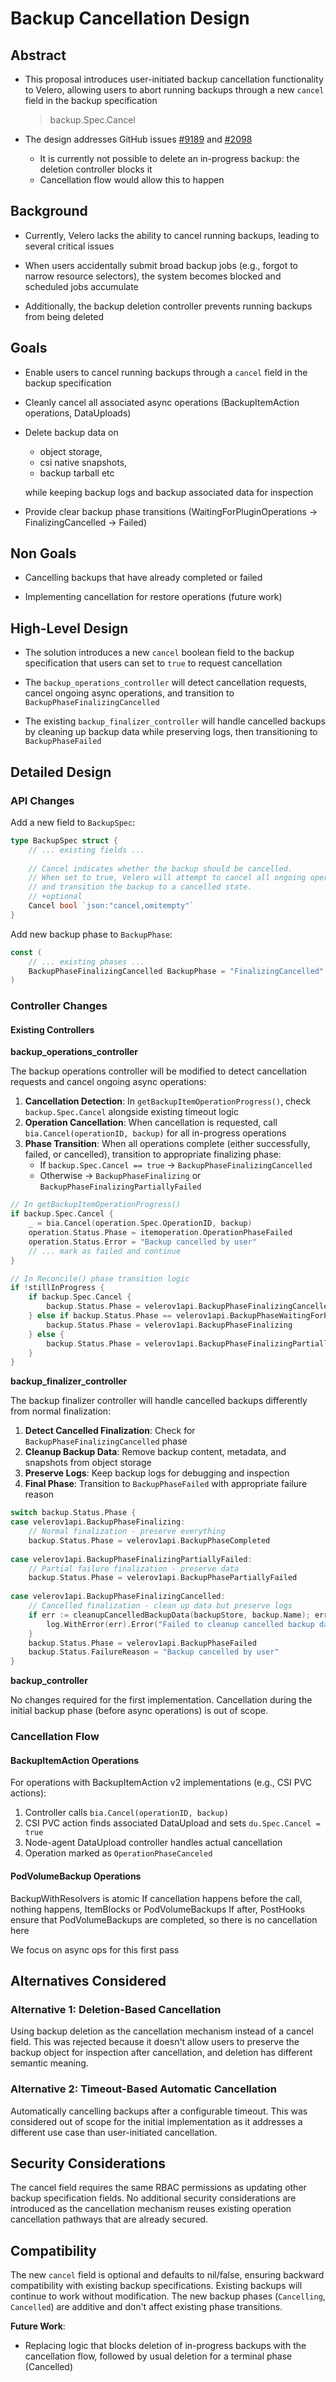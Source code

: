 
# Backup Cancellation Design

## Abstract
- This proposal introduces user-initiated backup cancellation functionality to Velero, allowing users to abort running backups through a new `cancel` field in the backup specification
    > backup.Spec.Cancel

- The design addresses GitHub issues [#9189](https://github.com/vmware-tanzu/velero/issues/9189
) and [#2098](https://github.com/vmware-tanzu/velero/issues/2098)
    - It is currently not possible to delete an in-progress backup: the deletion controller blocks it
    - Cancellation flow would allow this to happen

## Background
- Currently, Velero lacks the ability to cancel running backups, leading to several critical issues

- When users accidentally submit broad backup jobs (e.g., forgot to narrow resource selectors), the system becomes blocked and scheduled jobs accumulate

- Additionally, the backup deletion controller prevents running backups from being deleted


## Goals
- Enable users to cancel running backups through a `cancel` field in the backup specification

- Cleanly cancel all associated async operations (BackupItemAction operations, DataUploads)

- Delete backup data on 
    - object storage, 
    - csi native snapshots, 
    - backup tarball etc

    while keeping backup logs and backup associated data for inspection

- Provide clear backup phase transitions (WaitingForPluginOperations → FinalizingCancelled → Failed)

## Non Goals
- Cancelling backups that have already completed or failed

- Implementing cancellation for restore operations (future work)


## High-Level Design
- The solution introduces a new `cancel` boolean field to the backup specification that users can set to `true` to request cancellation

- The `backup_operations_controller` will detect cancellation requests, cancel ongoing async operations, and transition to `BackupPhaseFinalizingCancelled`

- The existing `backup_finalizer_controller` will handle cancelled backups by cleaning up backup data while preserving logs, then transitioning to `BackupPhaseFailed`


## Detailed Design

### API Changes
Add a new field to `BackupSpec`:
```go
type BackupSpec struct {
    // ... existing fields ...
    
    // Cancel indicates whether the backup should be cancelled.
    // When set to true, Velero will attempt to cancel all ongoing operations
    // and transition the backup to a cancelled state.
    // +optional
    Cancel bool `json:"cancel,omitempty"`
}
```

Add new backup phase to `BackupPhase`:
```go
const (
    // ... existing phases ...
    BackupPhaseFinalizingCancelled BackupPhase = "FinalizingCancelled"
)
```

### Controller Changes

#### Existing Controllers

**backup_operations_controller**

The backup operations controller will be modified to detect cancellation requests and cancel ongoing async operations:

1. **Cancellation Detection**: In `getBackupItemOperationProgress()`, check `backup.Spec.Cancel` alongside existing timeout logic
2. **Operation Cancellation**: When cancellation is requested, call `bia.Cancel(operationID, backup)` for all in-progress operations
3. **Phase Transition**: When all operations complete (either successfully, failed, or cancelled), transition to appropriate finalizing phase:
   - If `backup.Spec.Cancel == true` → `BackupPhaseFinalizingCancelled`
   - Otherwise → `BackupPhaseFinalizing` or `BackupPhaseFinalizingPartiallyFailed`

```go
// In getBackupItemOperationProgress()
if backup.Spec.Cancel {
    _ = bia.Cancel(operation.Spec.OperationID, backup)
    operation.Status.Phase = itemoperation.OperationPhaseFailed
    operation.Status.Error = "Backup cancelled by user"
    // ... mark as failed and continue
}

// In Reconcile() phase transition logic
if !stillInProgress {
    if backup.Spec.Cancel {
        backup.Status.Phase = velerov1api.BackupPhaseFinalizingCancelled
    } else if backup.Status.Phase == velerov1api.BackupPhaseWaitingForPluginOperations {
        backup.Status.Phase = velerov1api.BackupPhaseFinalizing
    } else {
        backup.Status.Phase = velerov1api.BackupPhaseFinalizingPartiallyFailed
    }
}
```

**backup_finalizer_controller**

The backup finalizer controller will handle cancelled backups differently from normal finalization:

1. **Detect Cancelled Finalization**: Check for `BackupPhaseFinalizingCancelled` phase
2. **Cleanup Backup Data**: Remove backup content, metadata, and snapshots from object storage
3. **Preserve Logs**: Keep backup logs for debugging and inspection
4. **Final Phase**: Transition to `BackupPhaseFailed` with appropriate failure reason

```go
switch backup.Status.Phase {
case velerov1api.BackupPhaseFinalizing:
    // Normal finalization - preserve everything
    backup.Status.Phase = velerov1api.BackupPhaseCompleted
    
case velerov1api.BackupPhaseFinalizingPartiallyFailed:
    // Partial failure finalization - preserve data
    backup.Status.Phase = velerov1api.BackupPhasePartiallyFailed
    
case velerov1api.BackupPhaseFinalizingCancelled:
    // Cancelled finalization - clean up data but preserve logs
    if err := cleanupCancelledBackupData(backupStore, backup.Name); err != nil {
        log.WithError(err).Error("Failed to cleanup cancelled backup data")
    }
    backup.Status.Phase = velerov1api.BackupPhaseFailed
    backup.Status.FailureReason = "Backup cancelled by user"
}
```

**backup_controller**

No changes required for the first implementation. Cancellation during the initial backup phase (before async operations) is out of scope.

### Cancellation Flow

#### BackupItemAction Operations
For operations with BackupItemAction v2 implementations (e.g., CSI PVC actions):
1. Controller calls `bia.Cancel(operationID, backup)`
2. CSI PVC action finds associated DataUpload and sets `du.Spec.Cancel = true`
3. Node-agent DataUpload controller handles actual cancellation
4. Operation marked as `OperationPhaseCanceled`

#### PodVolumeBackup Operations
BackupWithResolvers is atomic
If cancellation happens before the call, nothing happens, ItemBlocks or PodVolumeBackups
If after, PostHooks ensure that PodVolumeBackups are completed, so there is no cancellation here

We focus on async ops for this first pass


## Alternatives Considered


### Alternative 1: Deletion-Based Cancellation
Using backup deletion as the cancellation mechanism instead of a cancel field.
This was rejected because it doesn't allow users to preserve the backup object for inspection after cancellation, and deletion has different semantic meaning.

### Alternative 2: Timeout-Based Automatic Cancellation
Automatically cancelling backups after a configurable timeout.
This was considered out of scope for the initial implementation as it addresses a different use case than user-initiated cancellation.

## Security Considerations
The cancel field requires the same RBAC permissions as updating other backup specification fields.
No additional security considerations are introduced as the cancellation mechanism reuses existing operation cancellation pathways that are already secured.

## Compatibility
The new `cancel` field is optional and defaults to nil/false, ensuring backward compatibility with existing backup specifications.
Existing backups will continue to work without modification.
The new backup phases (`Cancelling`, `Cancelled`) are additive and don't affect existing phase transitions.


**Future Work**:

- Replacing logic that blocks deletion of in-progress backups with the cancellation flow, followed by usual deletion for a terminal phase (Cancelled)

